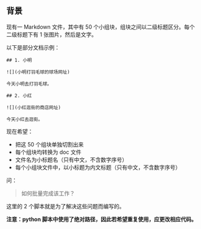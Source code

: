 ## 背景

现有一 Markdown 文件，其中有 50 个小组块，组块之间以二级标题区分。每个二级标题下有 1 张图片，然后是文字。

以下是部分文档示例：

```text
## 1. 小明

![](小明打羽毛球的球场网址)

今天小明去打羽毛球。

## 2. 小红

![](小红逛街的商店网址)

今天小红去逛街。
```

现在希望：

- 把这 50 个组块单独切割出来
- 每个组块均转换为 doc 文件
- 文件名为小标题名（只有中文，不含数字序号）
- 每个小组块文件中，以小标题为内文标题（只有中文，不含数字序号）

问：

> 如何批量完成该工作？

这里的 2 个脚本就是为了解决这些问题而编写的。

**注意：python 脚本中使用了绝对路径，因此若希望重复使用，应更改相应代码。**

